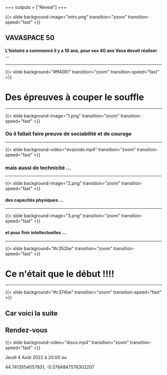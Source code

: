 +++
outputs = ["Reveal"]
+++

{{< slide background-image="intro.png" transition="zoom" transition-speed="fast" >}}

## VAVASPACE 50
#### L'histoire a commencé il y a 10 ans, pour ses 40 ans Vava devait réaliser ...


--- 
{{< slide background="#ff4081" transition="zoom" transition-speed="fast" >}}

# Des épreuves à couper le souffle 

--- 
{{< slide background-image="1.png" transition="zoom" transition-speed="fast" >}}

### Où il fallait faire preuve de sociabilité et de courage

--- 
{{< slide background-video="evazoski.mp4" transition="zoom" transition-speed="fast" >}}

### mais aussi de technicité ...

--- 
{{< slide background-image="2.png" transition="zoom" transition-speed="fast" >}}

#### des capacités physiques ...


--- 
{{< slide background-image="3.png" transition="zoom" transition-speed="fast" >}}

#### et pour finir intellectuelles  ...


--- 
{{< slide background="#c352be" transition="zoom" transition-speed="fast" >}}
# Ce n'était que le début !!!!

---
{{< slide background="#c374be" transition="zoom" transition-speed="fast" >}}

## Car voici la suite


## Rendez-vous 
{{< slide background-video="disco.mp4" transition="zoom" transition-speed="fast" >}}

Jeudi 4 Août 2022 à 20:00 au 

44.7413554057831, -0.5764847576302207

## 